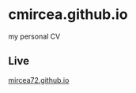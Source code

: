 # cmircea.github.io

my personal CV

## Live

[mircea72.github.io](https://github.com/Mircea72/Mircea72.github.io)
